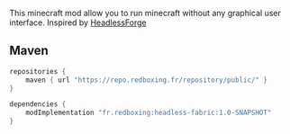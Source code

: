 This minecraft mod allow you to run minecraft without any graphical user interface.
Inspired by [HeadlessForge](https://github.com/3arthqu4ke/HeadlessForge)

## Maven
```groovy
repositories {
    maven { url "https://repo.redboxing.fr/repository/public/" }
}

dependencies {
    modImplementation "fr.redboxing:headless-fabric:1.0-SNAPSHOT"
}
```